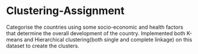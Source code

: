 # Clustering-Assignment

Categorise the countries using some socio-economic and health factors that determine the overall development of the country. Implemented both K-means and Hierarchical clustering(both single and complete linkage) on this dataset to create the clusters.
